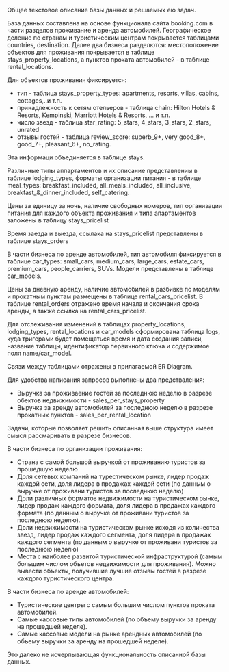 Oбщее текстовое описание базы данных и решаемых ею задач.

База данных составлена на основе функционала сайта booking.com в части разделов проживание и аренда автомобилей. 
Географическое деление по странам и туристическим центрам покрывается таблицами countries, destination.
Далее два бизнеса разделются: местоположение объектов для проживания покрывается в таблице stays_property_locations, а пунктов проката автомобилей - в таблице rental_locations.

Для объектов проживания фиксируется:
- тип - таблица stays_property_types: apartments, resorts, villas, cabins, cottages,..и т.п.
- принадлежность к сетям отельеров - таблица chain: Hilton Hotels & Resorts, Kempinski, Marriott Hotels & Resorts, ... и т.п.
- число звезд - таблица star_rating: 5_stars, 4_stars, 3_stars, 2_stars, unrated
- отзывы гостей - таблица review_score: superb_9+, very good_8+, good_7+, pleasant_6+, no_rating.

Эта информаци объединяется в таблице stays.

Различные типы аппартаментов и их описание представлениы в таблице lodging_types, форматы организации питания - в таблице meal_types: breakfast_included, all_meals_included, all_inclusive, breakfast_&_dinner_included, self_catering.

Цены за единицу за ночь, наличие свободных номеров, тип организации питания для каждого объекта проживания и типа апартаментов заложены в таблицу stays_pricelist

Время заезда и выезда, ссылака на stays_pricelist представлены в таблице stays_orders

В части бизнеса по аренде автомобилей, тип автомобиля фиксируется в таблице car_types: small_cars, medium_cars, large_cars, estate_cars, premium_cars, people_carriers, SUVs. Модели представлены в таблице car_models.

Цены за дневную аренду, наличие автомобилей в разбивке по моделям и прокатным пунктам размещены в таблице rental_cars_pricelist.
В таблице rental_orders отражено время начала и окончания срока аренды, а также ссылка на rental_cars_pricelist.

Для отслеживания изменений в таблицах  property_locations, lodging_types, rental_locations и car_models сформирована таблица logs, куда тригерами будет помещаться время и дата создания записи, название таблицы, идентификатор первичного ключа и содержимое поля name/car_model.

Связи между таблицами отражены в прилагаемой ER Diagram.

Для удобства написания запросов выполнены два предстваления:
- Выручка за проживаение гостей за последнюю неделю в разрезе обектов недвижимости - sales_per_stays_property
- Выручка за аренду автомобилей за последнюю неделю в разрезе прокатных пунктов - sales_per_rental_location

Задачи, которые позволяет решить описанная выше структура имеет смысл рассмаривать в разрезе бизнесов.

В части бизнеса по организации проживания:
- Страна с самой большой выручкой от проживанию туристов за прошедшую неделю 
- Доля сетевых компаний на турестическом рынке, лидер продаж каждой сети, доля лидера в продажах каждой сети (по данным о выручке от       проживани туристов за последнюю неделю)
- Доли различных форматов недвижимости на туристическом рынке, лидер продаж каждого формата, доля лидера в продажах каждого формата (по   данным о выручке  от проживани туристов за последнюю неделю).
- Доли недвижимости на туристическом рынке исходя из количества звезд, лидер продаж каждого сегмента, доля лидера в продажах каждого       сегмента (по данным о выручке  от проживани туристов за последнюю неделю)
- Места с наиболее развитой туристической инфраструктурой (самым большим числом объетов недвижимости для проживания). Можно вывести       объекты, получившие лучшие отзывы гостей в разрезе каждого туристического центра.

В части бизнеса по аренде автомобилей:
- Туристические центры с самым большим числом пунктов проката автомобилей.
- Самые кассовые типы автомобилей (по объему выручки за аренду на прошедшей неделе).
- Самые кассовые модели на рынке арендных автомобилей (по объему выручки за аренду на прошедшей неделе).

Это далеко не исчерпывающая функциональность описанной базы данных.
